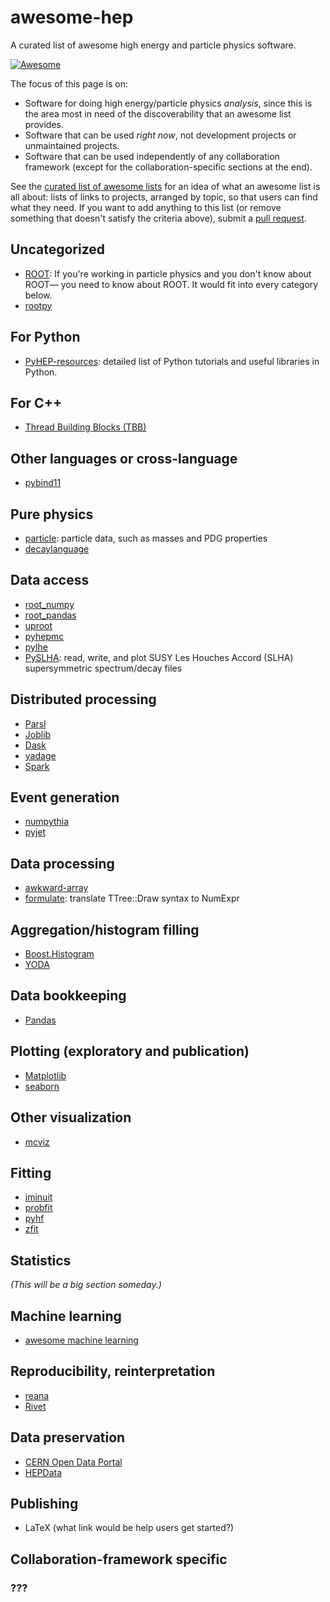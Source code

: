 # awesome-hep

A curated list of awesome high energy and particle physics software.

[![Awesome](https://cdn.rawgit.com/sindresorhus/awesome/d7305f38d29fed78fa85652e3a63e154dd8e8829/media/badge.svg)](https://github.com/sindresorhus/awesome)

The focus of this page is on:

   * Software for doing high energy/particle physics _analysis_, since this is the area most in need of the discoverability that an awesome list provides.
   * Software that can be used _right now_, not development projects or unmaintained projects.
   * Software that can be used independently of any collaboration framework (except for the collaboration-specific sections at the end).

See the [curated list of awesome lists](https://github.com/sindresorhus/awesome) for an idea of what an awesome list is all about: lists of links to projects, arranged by topic, so that users can find what they need. If you want to add anything to this list (or remove something that doesn't satisfy the criteria above), submit a [pull request](https://github.com/iris-hep/awesome-hep/pulls).

## Uncategorized

  * [ROOT](https://root.cern/): If you're working in particle physics and you don't know about ROOT— you need to know about ROOT. It would fit into every category below.
  * [rootpy](http://www.rootpy.org/)

## For Python

   * [PyHEP-resources](https://github.com/hsf-training/PyHEP-resources): detailed list of Python tutorials and useful libraries in Python.

## For C++

   * [Thread Building Blocks (TBB)](https://www.threadingbuildingblocks.org/)

## Other languages or cross-language

   * [pybind11](https://pybind11.readthedocs.io/en/stable/)

## Pure physics

   * [particle](https://github.com/scikit-hep/particle): particle data, such as masses and PDG properties
   * [decaylanguage](https://github.com/scikit-hep/decaylanguage)

## Data access

   * [root_numpy](http://scikit-hep.org/root_numpy/)
   * [root_pandas](https://github.com/scikit-hep/root_pandas)
   * [uproot](https://github.com/scikit-hep/uproot)
   * [pyhepmc](https://pypi.org/project/pyhepmc/)
   * [pylhe](https://pypi.org/project/pylhe/)
   * [PySLHA](https://pypi.org/project/pyslha/): read, write, and plot SUSY Les Houches Accord (SLHA) supersymmetric spectrum/decay files

## Distributed processing

   * [Parsl](http://parsl-project.org/)
   * [Joblib](https://joblib.readthedocs.io/en/latest/)
   * [Dask](http://dask.pydata.org)
   * [yadage](https://github.com/yadage/yadage)
   * [Spark](http://spark.apache.org/)

## Event generation

   * [numpythia](https://github.com/scikit-hep/numpythia)
   * [pyjet](https://github.com/scikit-hep/pyjet)

## Data processing

   * [awkward-array](https://github.com/scikit-hep/awkward-array)
   * [formulate](https://github.com/scikit-hep/formulate): translate TTree::Draw syntax to NumExpr

## Aggregation/histogram filling

   * [Boost.Histogram](https://github.com/HDembinski/histogram)
   * [YODA](https://yoda.hepforge.org/)

## Data bookkeeping

   * [Pandas](https://pandas.pydata.org/)

## Plotting (exploratory and publication)

   * [Matplotlib](https://matplotlib.org/)
   * [seaborn](https://seaborn.pydata.org/)

## Other visualization

   * [mcviz](https://github.com/mcviz/mcviz)

## Fitting

   * [iminuit](https://iminuit.readthedocs.io/en/latest/)
   * [probfit](https://probfit.readthedocs.io/en/latest/)
   * [pyhf](https://diana-hep.org/pyhf/)
   * [zfit](https://github.com/zfit/zfit)

## Statistics

_(This will be a big section someday.)_

## Machine learning

   * [awesome machine learning](https://github.com/josephmisiti/awesome-machine-learning)

## Reproducibility, reinterpretation

   * [reana](http://reanahub.io/)
   * [Rivet](https://rivet.hepforge.org)

## Data preservation

   * [CERN Open Data Portal](http://opendata.cern.ch/)
   * [HEPData](https://www.hepdata.net/)

## Publishing

   * LaTeX (what link would be help users get started?)

## Collaboration-framework specific

### ???
